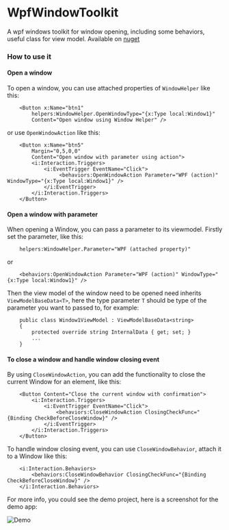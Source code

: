 # WpfWindowToolkit
A wpf windows toolkit for window opening, including some behaviors, useful class for view model. Available on [nuget](https://www.nuget.org/packages/WpfWindowToolkit/)


### How to use it

#### Open a window

To open a window, you can use attached properties of `WindowHelper` like this:

```    
    <Button x:Name="btn1"
        helpers:WindowHelper.OpenWindowType="{x:Type local:Window1}"
        Content="Open window using Window Helper" />
```

or use `OpenWindowAction` like this:
```
    <Button x:Name="btn5"
        Margin="0,5,0,0"
        Content="Open window with parameter using action">
        <i:Interaction.Triggers>
            <i:EventTrigger EventName="Click">
                 <behaviors:OpenWindowAction Parameter="WPF (action)" WindowType="{x:Type local:Window1}" /> 
            </i:EventTrigger>
        </i:Interaction.Triggers>
    </Button>
```

#### Open a window with parameter

When opening a Window, you can pass a parameter to its viewmodel. Firstly set the parameter, like this:
```
    helpers:WindowHelper.Parameter="WPF (attached property)"
```
or
```
    <behaviors:OpenWindowAction Parameter="WPF (action)" WindowType="{x:Type local:Window1}" />
```

Then the view model of the window need to be opened need inherits `ViewModelBaseData<T>`, here the type parameter `T` should be type of the parameter you want to passed to, for example:
```
    public class Window1ViewModel : ViewModelBaseData<string>
    {   
        protected override string InternalData { get; set; }
        ...
    }

```

#### To close a window and handle window closing event

By using `CloseWindowAction`, you can add the functionality to close the current Window for an element, like this:
```
    <Button Content="Close the current window with confirmation">
        <i:Interaction.Triggers>
            <i:EventTrigger EventName="Click">
                <behaviors:CloseWindowAction ClosingCheckFunc="{Binding CheckBeforeCloseWindow}" />
            </i:EventTrigger>
        </i:Interaction.Triggers>
    </Button>
```

To handle window closing event, you can use `CloseWindowBehavior`, attach it to a Window like this:
```
    <i:Interaction.Behaviors>
        <behaviors:CloseWindowBehavior ClosingCheckFunc="{Binding CheckBeforeCloseWindow}" />
    </i:Interaction.Behaviors>
```


For more info, you could see the demo project, here is a screenshot for the demo app:

![Demo](https://github.com/imnbwd/WpfWindowToolkit/blob/master/Screenshot/Demo.png)
